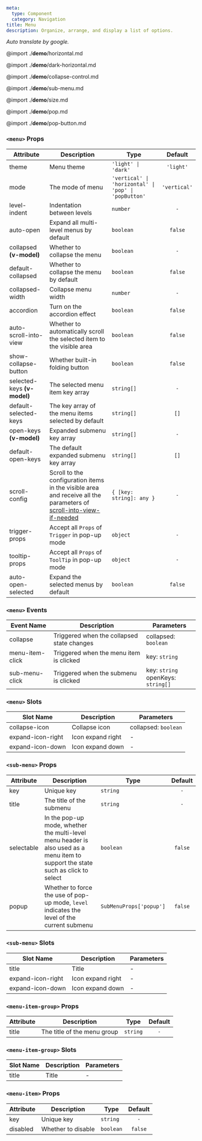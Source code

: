 ```yaml
meta:
  type: Component
  category: Navigation
title: Menu
description: Organize, arrange, and display a list of options.
```

*Auto translate by google.*

@import ./__demo__/horizontal.md

@import ./__demo__/dark-horizontal.md

@import ./__demo__/collapse-control.md

@import ./__demo__/sub-menu.md

@import ./__demo__/size.md

@import ./__demo__/pop.md

@import ./__demo__/pop-button.md


### `<menu>` Props

|Attribute|Description|Type|Default|
|---|---|---|:---:|
|theme|Menu theme|`'light' \| 'dark'`|`'light'`|
|mode|The mode of menu|`'vertical' \| 'horizontal' \| 'pop' \| 'popButton'`|`'vertical'`|
|level-indent|Indentation between levels|`number`|`-`|
|auto-open|Expand all multi-level menus by default|`boolean`|`false`|
|collapsed **(v-model)**|Whether to collapse the menu|`boolean`|`-`|
|default-collapsed|Whether to collapse the menu by default|`boolean`|`false`|
|collapsed-width|Collapse menu width|`number`|`-`|
|accordion|Turn on the accordion effect|`boolean`|`false`|
|auto-scroll-into-view|Whether to automatically scroll the selected item to the visible area|`boolean`|`false`|
|show-collapse-button|Whether built-in folding button|`boolean`|`false`|
|selected-keys **(v-model)**|The selected menu item key array|`string[]`|`-`|
|default-selected-keys|The key array of the menu items selected by default|`string[]`|`[]`|
|open-keys **(v-model)**|Expanded submenu key array|`string[]`|`-`|
|default-open-keys|The default expanded submenu key array|`string[]`|`[]`|
|scroll-config|Scroll to the configuration items in the visible area and receive all the parameters of [scroll-into-view-if-needed](https://github.com/stipsan/scroll-into-view-if-needed)|`{ [key: string]: any }`|`-`|
|trigger-props|Accept all `Props` of `Trigger` in pop-up mode|`object`|`-`|
|tooltip-props|Accept all `Props` of `ToolTip` in pop-up mode|`object`|`-`|
|auto-open-selected|Expand the selected menus by default|`boolean`|`false`|
### `<menu>` Events

|Event Name|Description|Parameters|
|---|---|---|
|collapse|Triggered when the collapsed state changes|collapsed: `boolean`|
|menu-item-click|Triggered when the menu item is clicked|key: `string`|
|sub-menu-click|Triggered when the submenu is clicked|key: `string`<br>openKeys: `string[]`|
### `<menu>` Slots

|Slot Name|Description|Parameters|
|---|---|---|
|collapse-icon|Collapse icon|collapsed: `boolean`|
|expand-icon-right|Icon expand right|-|
|expand-icon-down|Icon expand down|-|




### `<sub-menu>` Props

|Attribute|Description|Type|Default|
|---|---|---|:---:|
|key|Unique key|`string`|`-`|
|title|The title of the submenu|`string`|`-`|
|selectable|In the pop-up mode, whether the multi-level menu header is also used as a menu item to support the state such as click to select|`boolean`|`false`|
|popup|Whether to force the use of pop-up mode, `level` indicates the level of the current submenu|`SubMenuProps['popup']`|`false`|
### `<sub-menu>` Slots

|Slot Name|Description|Parameters|
|---|---|---|
|title|Title|-|
|expand-icon-right|Icon expand right|-|
|expand-icon-down|Icon expand down|-|




### `<menu-item-group>` Props

|Attribute|Description|Type|Default|
|---|---|---|:---:|
|title|The title of the menu group|`string`|`-`|
### `<menu-item-group>` Slots

|Slot Name|Description|Parameters|
|---|---|---|
|title|Title|-|




### `<menu-item>` Props

|Attribute|Description|Type|Default|
|---|---|---|:---:|
|key|Unique key|`string`|`-`|
|disabled|Whether to disable|`boolean`|`false`|


